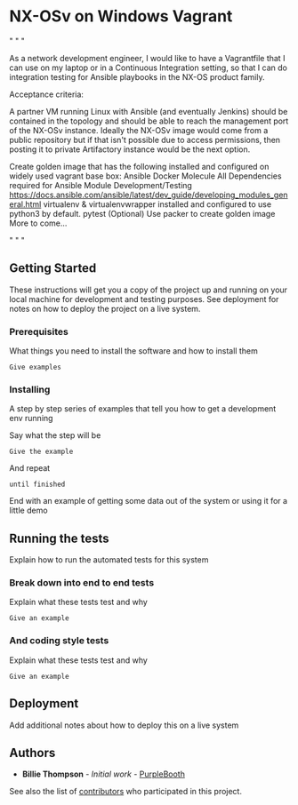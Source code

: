 # NX-OSv on Windows Vagrant 
" " "

As a network development engineer, I would like to have a Vagrantfile that I can use on my laptop or in a Continuous Integration setting, so that I can do integration testing for Ansible playbooks in the NX-OS product family.

Acceptance criteria:

A partner VM running Linux with Ansible (and eventually Jenkins) should be contained in the topology and should be able to reach the management port of the NX-OSv instance.
Ideally the NX-OSv image would come from a public repository but if that isn't possible due to access permissions, then posting it to  private Artifactory instance would be the next option.

Create golden image that has the following installed and configured on widely used vagrant base box:
Ansible
Docker
Molecule
All Dependencies required for Ansible Module Development/Testing
https://docs.ansible.com/ansible/latest/dev_guide/developing_modules_general.html
virtualenv & virtualenvwrapper installed and configured to use python3 by default.
pytest
(Optional) Use packer to create golden image
More to come...

" " "

## Getting Started

These instructions will get you a copy of the project up and running on your local machine for development and testing purposes. See deployment for notes on how to deploy the project on a live system.

### Prerequisites

What things you need to install the software and how to install them

```
Give examples
```

### Installing

A step by step series of examples that tell you how to get a development env running

Say what the step will be

```
Give the example
```

And repeat

```
until finished
```

End with an example of getting some data out of the system or using it for a little demo

## Running the tests

Explain how to run the automated tests for this system

### Break down into end to end tests

Explain what these tests test and why

```
Give an example
```

### And coding style tests

Explain what these tests test and why

```
Give an example
```

## Deployment

Add additional notes about how to deploy this on a live system


## Authors

* **Billie Thompson** - *Initial work* - [PurpleBooth](https://github.com/PurpleBooth)

See also the list of [contributors](https://github.com/your/project/contributors) who participated in this project.

